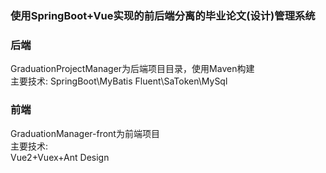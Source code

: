 ### 使用SpringBoot+Vue实现的前后端分离的毕业论文(设计)管理系统


### 后端
GraduationProjectManager为后端项目目录，使用Maven构建  
主要技术:
SpringBoot\MyBatis Fluent\SaToken\MySql

### 前端
GraduationManager-front为前端项目  
主要技术:  
Vue2+Vuex+Ant Design
